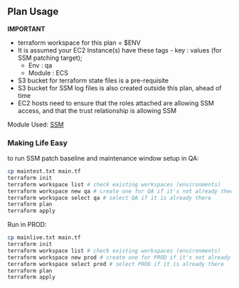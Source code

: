 ## Plan Usage

<b>IMPORTANT</b>
* terraform workspace for this plan = $ENV
* It is assumed your EC2 Instance(s) have these tags - key : values (for SSM patching target);
    * Env : qa
    * Module : ECS
* S3 bucket for terraform state files is a pre-requisite
* S3 bucket for SSM log files is also created outside this plan, ahead of time
* EC2 hosts need to ensure that the roles attached are allowing SSM access, and that the trust relationship is allowing SSM

Module Used: <a href="https://github.com/pgreene/AWS-Tutorials/tree/master/automation/terraform/modules/ssm">SSM</a>

### Making Life Easy
to run SSM patch baseline and maintenance window setup in QA:
```bash
cp maintest.txt main.tf
terraform init
terraform workspace list # check existing workspaces (environments)
terraform workspace new qa # create one for QA if it's not already there
terraform workspace select qa # select QA if it is already there
terraform plan
terraform apply
```

Run in PROD:
```bash
cp mainlive.txt main.tf
terraform init
terraform workspace list # check existing workspaces (environments)
terraform workspace new prod # create one for PROD if it's not already there
terraform workspace select prod # select PROD if it is already there
terraform plan
terraform apply
```
